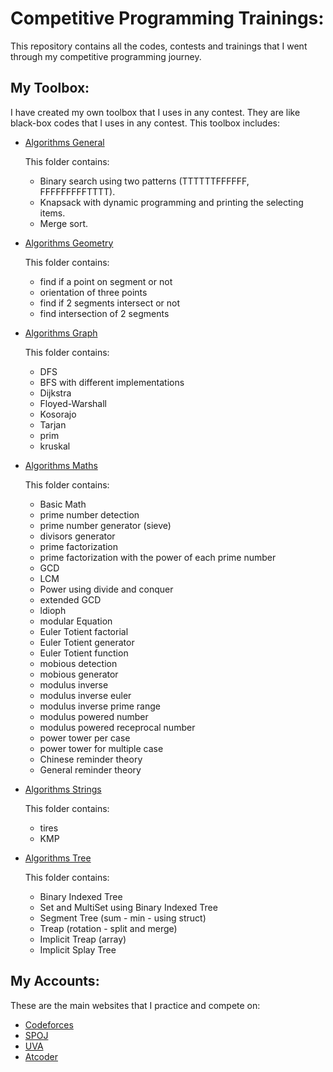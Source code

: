 # Competitive Programming Trainings:

This repository contains all the codes, contests and trainings that I went through my competitive programming journey. 

## My Toolbox:

I have created my own toolbox that I uses in any contest. They are like black-box codes that I uses in any contest. This toolbox includes:

- [Algorithms General](https://github.com/karim19mohamed/Competitive-Programming-Trainning/tree/master/Algorithms%20General)

  This folder contains:
  - Binary search using two patterns (TTTTTTFFFFFF, FFFFFFFFFTTTT).
  - Knapsack with dynamic programming and printing the selecting items.
  - Merge sort.

- [Algorithms Geometry](https://github.com/karim19mohamed/Competitive-Programming-Trainning/tree/master/Algorithms%20Geometry)

  This folder contains:
  - find if a point on segment or not
  - orientation of three points
  - find if 2 segments intersect or not
  - find intersection of 2 segments

- [Algorithms Graph](https://github.com/karim19mohamed/Competitive-Programming-Trainning/tree/master/Algorithms%20Graph)

  This folder contains:
  - DFS
  - BFS with different implementations
  - Dijkstra
  - Floyed-Warshall
  - Kosorajo
  - Tarjan
  - prim
  - kruskal

- [Algorithms Maths](https://github.com/karim19mohamed/Competitive-Programming-Trainning/tree/master/Algorithms%20Maths)

  This folder contains:
  - Basic Math
  - prime number detection
  - prime number generator (sieve)
  - divisors generator
  - prime factorization
  - prime factorization with the power of each prime number
  - GCD
  - LCM
  - Power using divide and conquer
  - extended GCD
  - ldioph
  - modular Equation
  - Euler Totient factorial
  - Euler Totient generator
  - Euler Totient function
  - mobious detection
  - mobious generator
  - modulus inverse
  - modulus inverse euler
  - modulus inverse prime range
  - modulus powered number
  - modulus powered receprocal number
  - power tower per case
  - power tower for multiple case
  - Chinese reminder theory
  - General reminder theory

- [Algorithms Strings](https://github.com/karim19mohamed/Competitive-Programming-Trainning/tree/master/Algorithms%20Strings)

  This folder contains:
  - tires
  - KMP

- [Algorithms Tree](https://github.com/karim19mohamed/Competitive-Programming-Trainning/tree/master/Algorithms%20Tree)

  This folder contains:
  - Binary Indexed Tree
  - Set and MultiSet using Binary Indexed Tree
  - Segment Tree (sum - min - using struct)
  - Treap (rotation - split and merge)
  - Implicit Treap (array)
  - Implicit Splay Tree

## My Accounts:
These are the main websites that I practice and compete on:
- [Codeforces](https://codeforces.com/profile/karimconan)
- [SPOJ](https://www.spoj.com/users/karimconan/)
- [UVA](https://uhunt.onlinejudge.org/id/857317)
- [Atcoder](https://atcoder.jp/users/karimconan)